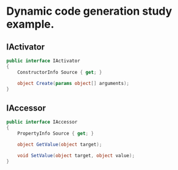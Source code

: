 # Dynamic code generation study example.

## IActivator

```csharp
public interface IActivator
{
    ConstructorInfo Source { get; }

    object Create(params object[] arguments);
}
```

## IAccessor

```csharp
public interface IAccessor
{
    PropertyInfo Source { get; }

    object GetValue(object target);

    void SetValue(object target, object value);
}
```
